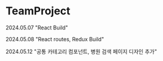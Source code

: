 # TeamProject
2024.05.07 "React Build"

2024.05.08 "React routes, Redux Build"

2024.05.12 "공통 카테고리 컴포넌트, 병원 검색 페이지 디자인 추가"

